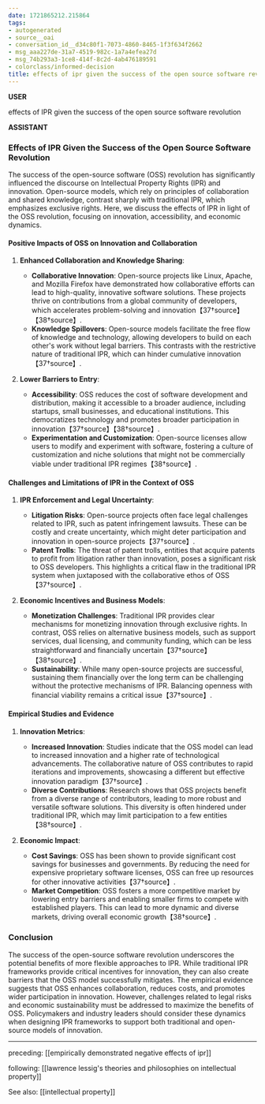 ```yaml
---
date: 1721865212.215864
tags:
- autogenerated
- source__oai
- conversation_id__d34c80f1-7073-4860-8465-1f3f634f2662
- msg_aaa227de-31a7-4519-982c-1a7a4efea27d
- msg_74b293a3-1ce8-414f-8c2d-4ab476189591
- colorclass/informed-decision
title: effects of ipr given the success of the open source software revolution
---
```


**USER**

effects of IPR given the success of the open source software revolution


**ASSISTANT**

### Effects of IPR Given the Success of the Open Source Software Revolution

The success of the open-source software (OSS) revolution has significantly influenced the discourse on Intellectual Property Rights (IPR) and innovation. Open-source models, which rely on principles of collaboration and shared knowledge, contrast sharply with traditional IPR, which emphasizes exclusive rights. Here, we discuss the effects of IPR in light of the OSS revolution, focusing on innovation, accessibility, and economic dynamics.

#### Positive Impacts of OSS on Innovation and Collaboration

1. **Enhanced Collaboration and Knowledge Sharing**:
   - **Collaborative Innovation**: Open-source projects like Linux, Apache, and Mozilla Firefox have demonstrated how collaborative efforts can lead to high-quality, innovative software solutions. These projects thrive on contributions from a global community of developers, which accelerates problem-solving and innovation【37†source】【38†source】.
   - **Knowledge Spillovers**: Open-source models facilitate the free flow of knowledge and technology, allowing developers to build on each other's work without legal barriers. This contrasts with the restrictive nature of traditional IPR, which can hinder cumulative innovation【37†source】.

2. **Lower Barriers to Entry**:
   - **Accessibility**: OSS reduces the cost of software development and distribution, making it accessible to a broader audience, including startups, small businesses, and educational institutions. This democratizes technology and promotes broader participation in innovation【37†source】【38†source】.
   - **Experimentation and Customization**: Open-source licenses allow users to modify and experiment with software, fostering a culture of customization and niche solutions that might not be commercially viable under traditional IPR regimes【38†source】.

#### Challenges and Limitations of IPR in the Context of OSS

1. **IPR Enforcement and Legal Uncertainty**:
   - **Litigation Risks**: Open-source projects often face legal challenges related to IPR, such as patent infringement lawsuits. These can be costly and create uncertainty, which might deter participation and innovation in open-source projects【37†source】.
   - **Patent Trolls**: The threat of patent trolls, entities that acquire patents to profit from litigation rather than innovation, poses a significant risk to OSS developers. This highlights a critical flaw in the traditional IPR system when juxtaposed with the collaborative ethos of OSS【37†source】.

2. **Economic Incentives and Business Models**:
   - **Monetization Challenges**: Traditional IPR provides clear mechanisms for monetizing innovation through exclusive rights. In contrast, OSS relies on alternative business models, such as support services, dual licensing, and community funding, which can be less straightforward and financially uncertain【37†source】【38†source】.
   - **Sustainability**: While many open-source projects are successful, sustaining them financially over the long term can be challenging without the protective mechanisms of IPR. Balancing openness with financial viability remains a critical issue【37†source】.

#### Empirical Studies and Evidence

1. **Innovation Metrics**:
   - **Increased Innovation**: Studies indicate that the OSS model can lead to increased innovation and a higher rate of technological advancements. The collaborative nature of OSS contributes to rapid iterations and improvements, showcasing a different but effective innovation paradigm【37†source】.
   - **Diverse Contributions**: Research shows that OSS projects benefit from a diverse range of contributors, leading to more robust and versatile software solutions. This diversity is often hindered under traditional IPR, which may limit participation to a few entities【38†source】.

2. **Economic Impact**:
   - **Cost Savings**: OSS has been shown to provide significant cost savings for businesses and governments. By reducing the need for expensive proprietary software licenses, OSS can free up resources for other innovative activities【37†source】.
   - **Market Competition**: OSS fosters a more competitive market by lowering entry barriers and enabling smaller firms to compete with established players. This can lead to more dynamic and diverse markets, driving overall economic growth【38†source】.

### Conclusion

The success of the open-source software revolution underscores the potential benefits of more flexible approaches to IPR. While traditional IPR frameworks provide critical incentives for innovation, they can also create barriers that the OSS model successfully mitigates. The empirical evidence suggests that OSS enhances collaboration, reduces costs, and promotes wider participation in innovation. However, challenges related to legal risks and economic sustainability must be addressed to maximize the benefits of OSS. Policymakers and industry leaders should consider these dynamics when designing IPR frameworks to support both traditional and open-source models of innovation.


---

preceding: [[empirically demonstrated negative effects of ipr]]  


following: [[lawrence lessig's theories and philosophies on intellectual property]]

See also: [[intellectual property]]
